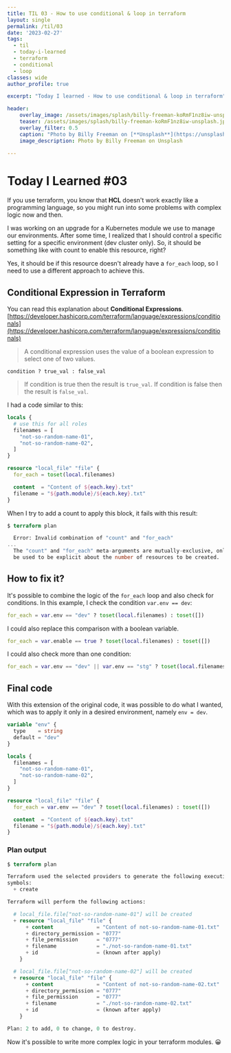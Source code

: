 ```yaml
---
title: TIL 03 - How to use conditional & loop in terraform
layout: single
permalink: /til/03
date: '2023-02-27'
tags:
  - til
  - today-i-learned
  - terraform
  - conditional
  - loop
classes: wide
author_profile: true

excerpt: "Today I learned - How to use conditional & loop in terraform"

header:
    overlay_image: /assets/images/splash/billy-freeman-koRmF1nz8iw-unsplash.jpg
    teaser: /assets/images/splash/billy-freeman-koRmF1nz8iw-unsplash.jpg
    overlay_filter: 0.5
    caption: "Photo by Billy Freeman on [**Unsplash**](https://unsplash.com/photos/koRmF1nz8iw)"
    image_description: Photo by Billy Freeman on Unsplash
    
--- 
```

# Today I Learned #03

If you use terraform, you know that **HCL** doesn't work exactly like a programming language, so you might run into some problems with complex logic now and then.

I was working on an upgrade for a Kubernetes module we use to manage our environments. After some time, I realized that I should control a specific setting for a specific environment (dev cluster only). So, it should be something like with count to enable this resource, right?

Yes, it should be if this resource doesn't already have a `for_each` loop, so I need to use a different approach to achieve this.

## Conditional Expression in Terraform

You can read this explanation about **Conditional Expressions**. [https://developer.hashicorp.com/terraform/language/expressions/conditionals](https://developer.hashicorp.com/terraform/language/expressions/conditionals) 

> A conditional expression uses the value of a boolean expression to select one of two values.
  ```
  condition ? true_val : false_val
  ```
> If condition is true then the result is `true_val`. If condition is false then the result is `false_val`.

I had a code similar to this:

```terraform
locals {
  # use this for all roles 
  filenames = [
    "not-so-random-name-01",
    "not-so-random-name-02",
  ]
}

resource "local_file" "file" {
  for_each = toset(local.filenames)

  content  = "Content of ${each.key}.txt"
  filename = "${path.module}/${each.key}.txt"
}
```

When I try to add a count to apply this block, it fails with this result:

```terraform
$ terraform plan

  Error: Invalid combination of "count" and "for_each"
...
  The "count" and "for_each" meta-arguments are mutually-exclusive, only one should
  be used to be explicit about the number of resources to be created.
```

## How to fix it?

It's possible to combine the logic of the `for_each` loop and also check for conditions. In this example, I check the condition `var.env == dev`:

```terraform
for_each = var.env == "dev" ? toset(local.filenames) : toset([])
```
I could also replace this comparison with a boolean variable.

```terraform
for_each = var.enable == true ? toset(local.filenames) : toset([])
```

I could also check more than one condition:

```terraform
for_each = var.env == "dev" || var.env == "stg" ? toset(local.filenames) : toset([])
```

## Final code

With this extension of the original code, it was possible to do what I wanted, which was to apply it only in a desired environment, namely `env = dev`. 

```terraform
variable "env" {
  type    = string
  default = "dev"
}

locals {
  filenames = [
    "not-so-random-name-01",
    "not-so-random-name-02",
  ]
}

resource "local_file" "file" {
  for_each = var.env == "dev" ? toset(local.filenames) : toset([])

  content  = "Content of ${each.key}.txt"
  filename = "${path.module}/${each.key}.txt"
}
```

### Plan output

```terraform
$ terraform plan

Terraform used the selected providers to generate the following execution plan. Resource actions are indicated with the following
symbols:
  + create

Terraform will perform the following actions:

  # local_file.file["not-so-random-name-01"] will be created
  + resource "local_file" "file" {
      + content              = "Content of not-so-random-name-01.txt"
      + directory_permission = "0777"
      + file_permission      = "0777"
      + filename             = "./not-so-random-name-01.txt"
      + id                   = (known after apply)
    }

  # local_file.file["not-so-random-name-02"] will be created
  + resource "local_file" "file" {
      + content              = "Content of not-so-random-name-02.txt"
      + directory_permission = "0777"
      + file_permission      = "0777"
      + filename             = "./not-so-random-name-02.txt"
      + id                   = (known after apply)
    }

Plan: 2 to add, 0 to change, 0 to destroy.
```

Now it's possible to write more complex logic in your terraform modules. 😀
